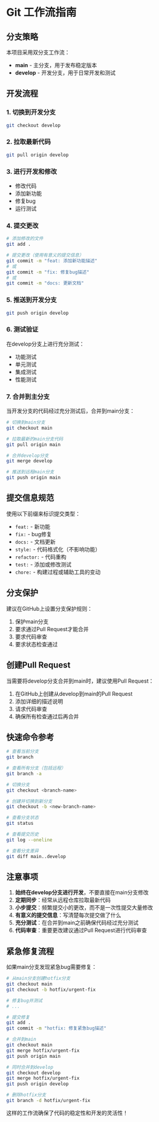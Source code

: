 # Git 工作流指南

## 分支策略

本项目采用双分支工作流：

- **main** - 主分支，用于发布稳定版本
- **develop** - 开发分支，用于日常开发和测试

## 开发流程

### 1. 切换到开发分支
```bash
git checkout develop
```

### 2. 拉取最新代码
```bash
git pull origin develop
```

### 3. 进行开发和修改
- 修改代码
- 添加新功能
- 修复bug
- 运行测试

### 4. 提交更改
```bash
# 添加修改的文件
git add .

# 提交更改（使用有意义的提交信息）
git commit -m "feat: 添加新功能描述" 
# 或
git commit -m "fix: 修复bug描述"
# 或
git commit -m "docs: 更新文档"
```

### 5. 推送到开发分支
```bash
git push origin develop
```

### 6. 测试验证
在develop分支上进行充分测试：
- 功能测试
- 单元测试
- 集成测试
- 性能测试

### 7. 合并到主分支
当开发分支的代码经过充分测试后，合并到main分支：

```bash
# 切换到main分支
git checkout main

# 拉取最新的main分支代码
git pull origin main

# 合并develop分支
git merge develop

# 推送到远程main分支
git push origin main
```

## 提交信息规范

使用以下前缀来标识提交类型：

- `feat:` - 新功能
- `fix:` - bug修复
- `docs:` - 文档更新
- `style:` - 代码格式化（不影响功能）
- `refactor:` - 代码重构
- `test:` - 添加或修改测试
- `chore:` - 构建过程或辅助工具的变动

## 分支保护

建议在GitHub上设置分支保护规则：

1. 保护main分支
2. 要求通过Pull Request才能合并
3. 要求代码审查
4. 要求状态检查通过

## 创建Pull Request

当需要将develop分支合并到main时，建议使用Pull Request：

1. 在GitHub上创建从develop到main的Pull Request
2. 添加详细的描述说明
3. 请求代码审查
4. 确保所有检查通过后再合并

## 快速命令参考

```bash
# 查看当前分支
git branch

# 查看所有分支（包括远程）
git branch -a

# 切换分支
git checkout <branch-name>

# 创建并切换到新分支
git checkout -b <new-branch-name>

# 查看分支状态
git status

# 查看提交历史
git log --oneline

# 查看分支差异
git diff main..develop
```

## 注意事项

1. **始终在develop分支进行开发**，不要直接在main分支修改
2. **定期同步**：经常从远程仓库拉取最新代码
3. **小步提交**：频繁提交小的更改，而不是一次性提交大量修改
4. **有意义的提交信息**：写清楚每次提交做了什么
5. **充分测试**：在合并到main之前确保代码经过充分测试
6. **代码审查**：重要更改建议通过Pull Request进行代码审查

## 紧急修复流程

如果main分支发现紧急bug需要修复：

```bash
# 从main分支创建hotfix分支
git checkout main
git checkout -b hotfix/urgent-fix

# 修复bug并测试
# ...

# 提交修复
git add .
git commit -m "hotfix: 修复紧急bug描述"

# 合并到main
git checkout main
git merge hotfix/urgent-fix
git push origin main

# 同时合并到develop
git checkout develop
git merge hotfix/urgent-fix
git push origin develop

# 删除hotfix分支
git branch -d hotfix/urgent-fix
```

这样的工作流确保了代码的稳定性和开发的灵活性！
